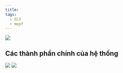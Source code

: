 ```yaml
---
title: 
tags:
  - ELV
  - mepf
---
```


![](https://res.cloudinary.com/dcqf82eor/image/upload/f_auto/v1750390376/kysudienvn/yxpekzgch95qvtsojrex.jpg)

## Các thành phần chính của hệ thống
![](https://res.cloudinary.com/dcqf82eor/image/upload/f_auto/v1750390472/kysudienvn/nuojsybih2x4yt8eztbb.jpg)
![](https://res.cloudinary.com/dcqf82eor/image/upload/f_auto/v1750390574/kysudienvn/yr1ukkoxyoffmqlkpdbx.jpg)
